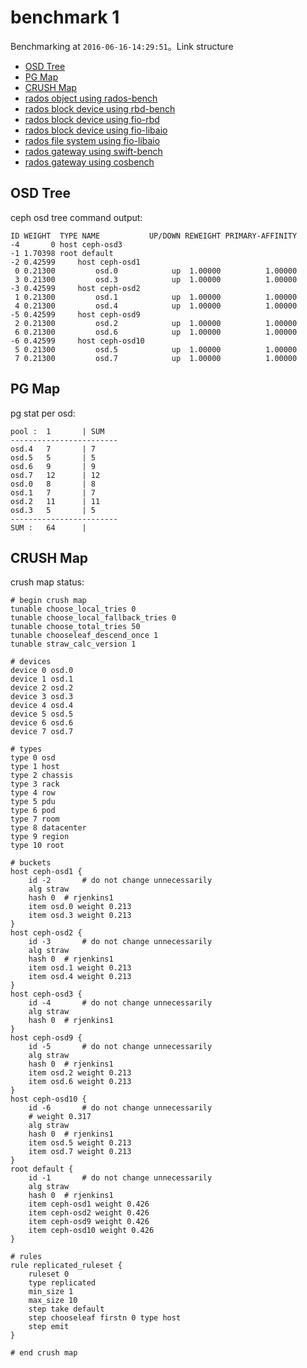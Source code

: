 # benchmark 1
Benchmarking at ```2016-06-16-14:29:51```。Link structure

- [OSD Tree](#osd-tree)
- [PG Map](#pg-map)
- [CRUSH Map](#crush-map)
- [rados object using rados-bench](rados-bench.md)
- [rados block device using rbd-bench](rbd-bench.md)
- [rados block device using fio-rbd](fio-rbd-iops.md)
- [rados block device using fio-libaio](fio-libaio-block-iops.md)
- [rados file system using fio-libaio](fio-libaio-filesystem-iops.md)
- [rados gateway using swift-bench](radosgw-swift-bench.md)
- [rados gateway using cosbench](cosbench-swift.md)

## OSD Tree
ceph osd tree command output:
```
ID WEIGHT  TYPE NAME           UP/DOWN REWEIGHT PRIMARY-AFFINITY
-4       0 host ceph-osd3
-1 1.70398 root default
-2 0.42599     host ceph-osd1
 0 0.21300         osd.0            up  1.00000          1.00000
 3 0.21300         osd.3            up  1.00000          1.00000
-3 0.42599     host ceph-osd2
 1 0.21300         osd.1            up  1.00000          1.00000
 4 0.21300         osd.4            up  1.00000          1.00000
-5 0.42599     host ceph-osd9
 2 0.21300         osd.2            up  1.00000          1.00000
 6 0.21300         osd.6            up  1.00000          1.00000
-6 0.42599     host ceph-osd10
 5 0.21300         osd.5            up  1.00000          1.00000
 7 0.21300         osd.7            up  1.00000          1.00000
```

## PG Map
pg stat per osd:
```
pool :  1       | SUM
------------------------
osd.4   7       | 7
osd.5   5       | 5
osd.6   9       | 9
osd.7   12      | 12
osd.0   8       | 8
osd.1   7       | 7
osd.2   11      | 11
osd.3   5       | 5
------------------------
SUM :   64      |
```

## CRUSH Map
crush map status:
```
# begin crush map
tunable choose_local_tries 0
tunable choose_local_fallback_tries 0
tunable choose_total_tries 50
tunable chooseleaf_descend_once 1
tunable straw_calc_version 1

# devices
device 0 osd.0
device 1 osd.1
device 2 osd.2
device 3 osd.3
device 4 osd.4
device 5 osd.5
device 6 osd.6
device 7 osd.7

# types
type 0 osd
type 1 host
type 2 chassis
type 3 rack
type 4 row
type 5 pdu
type 6 pod
type 7 room
type 8 datacenter
type 9 region
type 10 root

# buckets
host ceph-osd1 {
	id -2		# do not change unnecessarily
	alg straw
	hash 0	# rjenkins1
	item osd.0 weight 0.213
	item osd.3 weight 0.213
}
host ceph-osd2 {
	id -3		# do not change unnecessarily
	alg straw
	hash 0	# rjenkins1
	item osd.1 weight 0.213
	item osd.4 weight 0.213
}
host ceph-osd3 {
	id -4		# do not change unnecessarily
	alg straw
	hash 0	# rjenkins1
}
host ceph-osd9 {
	id -5		# do not change unnecessarily
	alg straw
	hash 0	# rjenkins1
	item osd.2 weight 0.213
	item osd.6 weight 0.213
}
host ceph-osd10 {
	id -6		# do not change unnecessarily
	# weight 0.317
	alg straw
	hash 0	# rjenkins1
	item osd.5 weight 0.213
	item osd.7 weight 0.213
}
root default {
	id -1		# do not change unnecessarily
	alg straw
	hash 0	# rjenkins1
	item ceph-osd1 weight 0.426
	item ceph-osd2 weight 0.426
	item ceph-osd9 weight 0.426
	item ceph-osd10 weight 0.426
}

# rules
rule replicated_ruleset {
	ruleset 0
	type replicated
	min_size 1
	max_size 10
	step take default
	step chooseleaf firstn 0 type host
	step emit
}

# end crush map
```
